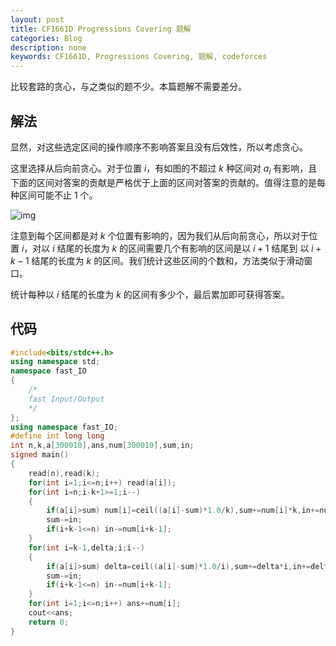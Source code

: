 ```yaml
---
layout: post
title: CF1661D Progressions Covering 题解
categories: Blog
description: none
keywords: CF1661D, Progressions Covering, 题解, codeforces
---
```


比较套路的贪心，与之类似的题不少。本篇题解不需要差分。

## 解法

显然，对这些选定区间的操作顺序不影响答案且没有后效性，所以考虑贪心。

这里选择从后向前贪心。对于位置 $i$，有如图的不超过 $k$ 种区间对 $a_i$ 有影响，且下面的区间对答案的贡献是严格优于上面的区间对答案的贡献的。值得注意的是每种区间可能不止 $1$ 个。

![img](https://cdn.luogu.com.cn/upload/image_hosting/yn8d2fk7.png)

注意到每个区间都是对 $k$ 个位置有影响的，因为我们从后向前贪心，所以对于位置 $i$，对以 $i$ 结尾的长度为 $k$ 的区间需要几个有影响的区间是以 $i + 1$ 结尾到 以 $i + k - 1$ 结尾的长度为 $k$ 的区间。我们统计这些区间的个数和，方法类似于滑动窗口。

统计每种以 $i$ 结尾的长度为 $k$ 的区间有多少个，最后累加即可获得答案。

## 代码

```cpp
#include<bits/stdc++.h>
using namespace std;
namespace fast_IO
{
	/*
	fast Input/Output
	*/
};
using namespace fast_IO;
#define int long long
int n,k,a[300010],ans,num[300010],sum,in;
signed main()
{
	read(n),read(k);
	for(int i=1;i<=n;i++) read(a[i]);
	for(int i=n;i-k+1>=1;i--)
	{
		if(a[i]>sum) num[i]=ceil((a[i]-sum)*1.0/k),sum+=num[i]*k,in+=num[i];
		sum-=in;
		if(i+k-1<=n) in-=num[i+k-1];
	}
	for(int i=k-1,delta;i;i--)
	{
		if(a[i]>sum) delta=ceil((a[i]-sum)*1.0/i),sum+=delta*i,in+=delta,num[k]+=delta;
		sum-=in;
		if(i+k-1<=n) in-=num[i+k-1];
	}
	for(int i=1;i<=n;i++) ans+=num[i];
	cout<<ans;
	return 0;
}
```
